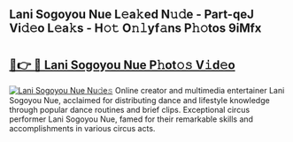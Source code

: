 ## Lani Sogoyou Nue L𝚎a𝚔ed N𝚞𝚍e - Part-qeJ Vi𝚍𝚎o L𝚎a𝚔s - H𝚘𝚝 O𝚗𝚕yf𝚊ns P𝚑𝚘tos 9iMfx

# <h2><a href="http://kfconwj.oniu.top/?m=Lani+Sogoyou+Nue">🔗👉 🔴 Lani Sogoyou Nue P𝚑ot𝚘𝚜 V𝚒d𝚎o</a></h2>

[![Lani Sogoyou Nue Nu𝚍e𝚜](https://i.imgur.com/0qMVB7G.gif)](http://kfconwj.oniu.top/?m=Lani+Sogoyou+Nue)
Online creator and multimedia entertainer Lani Sogoyou Nue, acclaimed for distributing dance and lifestyle knowledge through popular dance routines and brief clips. Exceptional circus performer Lani Sogoyou Nue, famed for their remarkable skills and accomplishments in various circus acts.  
